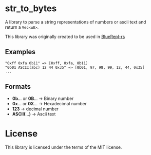 # str_to_bytes

A library to parse a string representations of numbers or ascii text and return a ```Vec<u8>```.

This library was originally created to be used in [BlueRepl-rs](https://github.com/Yohannfra/BlueRepl-rs)

## Examples

```
"0xff 0xfa 0b11" => [0xff, 0xfa, 0b11]
"0b01 ASCII(abc) 12 44 0x35" => [0b01, 97, 98, 99, 12, 44, 0x35]
...
```

## Formats

- **0b**... or **0B**... -> Binary number
- **0x**... or **0X**... -> Hexadecimal number
- **123** -> decimal number
- **ASCII(**...**)** -> Ascii text

# License

This library is licensed under the terms of the MIT license.
